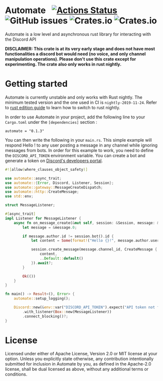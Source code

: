 # Automate &nbsp; [![Actions Status](https://github.com/mbenoukaiss/automate/workflows/Checks/badge.svg)](https://github.com/mbenoukaiss/automate/actions) ![GitHub issues](https://img.shields.io/github/issues/mbenoukaiss/automate) ![Crates.io](https://img.shields.io/crates/v/automate) ![Crates.io](https://img.shields.io/crates/l/automate)
Automate is a low level and asynchronous rust library for interacting with the Discord API

**DISCLAIMER: This crate is at its very early stage and does not have most functionalities a discord bot would need (no
voice, and only channel manipulation operations). Please don't use this crate except for experimenting.
The crate also only works in rust nightly.**

# Getting started
Automate is currently unstable and only works with Rust nightly. The minimum tested version and the one used in CI is
`nightly-2019-11-24`. Refer to [rust edition guide](https://doc.rust-lang.org/edition-guide/rust-2018/rustup-for-managing-rust-versions.html)
to learn how to switch to rust nightly.

In order to use Automate in your project, add the following line to your `Cargo.toml` under the `[dependencies]` section :
```
automate = "0.1.3"
```

You can then write the following in your `main.rs`. This simple example will respond Hello <name of the user>! to any
user posting a message in any channel while ignoring messages from bots.
In order for this example to work, you need to define the `DISCORD_API_TOKEN` environment variable. You can create a
bot and generate a token on [Discord's developers portal](https://discordapp.com/developers/applications/).

```rust
#![allow(where_clauses_object_safety)]

use automate::async_trait;
use automate::{Error, Discord, Listener, Session};
use automate::gateway::MessageCreateDispatch;
use automate::http::CreateMessage;
use std::env;

struct MessageListener;

#[async_trait]
impl Listener for MessageListener {
    async fn on_message_create(&mut self, session: &Session, message: &MessageCreateDispatch) -> Result<(), Error> {
        let message = &message.0;

        if message.author.id != session.bot().id {
            let content = Some(format!("Hello {}!", message.author.username));

            session.create_message(message.channel_id, CreateMessage {
                content,
                ..Default::default()
            }).await?;
        }

        Ok(())
    }
}

fn main() -> Result<(), Error> {
    automate::setup_logging();

    Discord::new(&env::var("DISCORD_API_TOKEN").expect("API token not found"))
        .with_listener(Box::new(MessageListener))
        .connect_blocking()?;
}
```

# License
Licensed under either of Apache License, Version 2.0 or MIT license at your option.
Unless you explicitly state otherwise, any contribution intentionally submitted for inclusion in Automate by you, as
defined in the Apache-2.0 license, shall be dual licensed as above, without any additional terms or conditions.